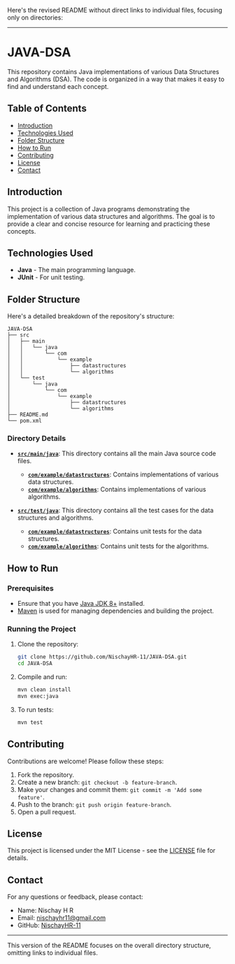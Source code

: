 Here's the revised README without direct links to individual files, focusing only on directories:

---

# JAVA-DSA

This repository contains Java implementations of various Data Structures and Algorithms (DSA). The code is organized in a way that makes it easy to find and understand each concept.

## Table of Contents

- [Introduction](#introduction)
- [Technologies Used](#technologies-used)
- [Folder Structure](#folder-structure)
- [How to Run](#how-to-run)
- [Contributing](#contributing)
- [License](#license)
- [Contact](#contact)

## Introduction

This project is a collection of Java programs demonstrating the implementation of various data structures and algorithms. The goal is to provide a clear and concise resource for learning and practicing these concepts.

## Technologies Used

- **Java** - The main programming language.
- **JUnit** - For unit testing.

## Folder Structure

Here's a detailed breakdown of the repository's structure:

```
JAVA-DSA
├── src
│   ├── main
│   │   └── java
│   │       └── com
│   │           └── example
│   │               ├── datastructures
│   │               └── algorithms
│   └── test
│       └── java
│           └── com
│               └── example
│                   ├── datastructures
│                   └── algorithms
├── README.md
└── pom.xml
```

### Directory Details

- **[`src/main/java`](src/main/java)**: This directory contains all the main Java source code files.
  - **[`com/example/datastructures`](src/main/java/com/example/datastructures)**: Contains implementations of various data structures.
  - **[`com/example/algorithms`](src/main/java/com/example/algorithms)**: Contains implementations of various algorithms.
  
- **[`src/test/java`](src/test/java)**: This directory contains all the test cases for the data structures and algorithms.
  - **[`com/example/datastructures`](src/test/java/com/example/datastructures)**: Contains unit tests for the data structures.
  - **[`com/example/algorithms`](src/test/java/com/example/algorithms)**: Contains unit tests for the algorithms.

## How to Run

### Prerequisites

- Ensure that you have [Java JDK 8+](https://www.oracle.com/java/technologies/javase-downloads.html) installed.
- [Maven](https://maven.apache.org/) is used for managing dependencies and building the project.

### Running the Project

1. Clone the repository:
   ```bash
   git clone https://github.com/NischayHR-11/JAVA-DSA.git
   cd JAVA-DSA
   ```

2. Compile and run:
   ```bash
   mvn clean install
   mvn exec:java
   ```

3. To run tests:
   ```bash
   mvn test
   ```

## Contributing

Contributions are welcome! Please follow these steps:

1. Fork the repository.
2. Create a new branch: `git checkout -b feature-branch`.
3. Make your changes and commit them: `git commit -m 'Add some feature'`.
4. Push to the branch: `git push origin feature-branch`.
5. Open a pull request.

## License

This project is licensed under the MIT License - see the [LICENSE](LICENSE) file for details.

## Contact

For any questions or feedback, please contact:

- Name: Nischay H R
- Email: [nischayhr11@gmail.com](mailto:nischayhr11@gmail.com)
- GitHub: [NischayHR-11](https://github.com/NischayHR-11)

---

This version of the README focuses on the overall directory structure, omitting links to individual files.
